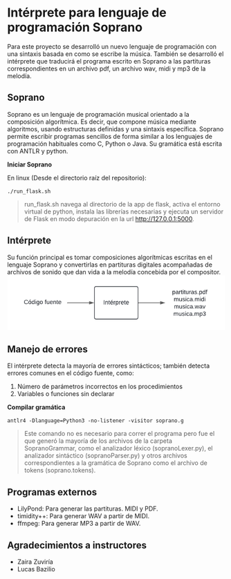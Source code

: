 # Intérprete para lenguaje de programación Soprano
Para este proyecto se desarrolló un nuevo lenguaje de programación con una sintaxis basada en como se escribe la música. También se desarrolló el intérprete que traducirá el programa escrito en Soprano a las partituras correspondientes en un archivo pdf, un archivo wav, midi y mp3 de la melodía.

## Soprano
Soprano es un lenguaje de programación musical orientado a la composición algorítmica. Es decir, que compone música mediante algoritmos, usando estructuras definidas y una sintaxis específica.
Soprano permite escribir programas sencillos de forma similar a los lenguajes de programación habituales como C, Python o Java. 
Su gramática está escrita con ANTLR y python.


**Iniciar Soprano**

En linux (Desde el directorio raíz del repositorio):

```shell
./run_flask.sh
```
> run_flask.sh navega al directorio de la app de flask, activa el entorno virtual de python, instala las librerías necesarias y ejecuta un servidor de Flask en modo depuración en la url http://127.0.0.1:5000.

## Intérprete
Su función principal es tomar composiciones algorítmicas escritas en el lenguaje Soprano y convertirlas en partituras digitales acompañadas de archivos de sonido que dan vida a la melodía concebida por el compositor. 
![Diagrama del intérprete](diagrama.png)


## Manejo de errores
El intérprete detecta la mayoría de errores sintácticos; también detecta errores comunes en el código fuente, como:
1. Número de parámetros incorrectos en los procedimientos
2. Variables o funciones sin declarar
  

**Compilar gramática**
```shell
antlr4 -Dlanguage=Python3 -no-listener -visitor soprano.g
```
> Este comando no es necesario para correr el programa pero fue el que generó la mayoría de los archivos de la carpeta SopranoGrammar, como el analizador léxico (sopranoLexer.py), el analizador sintáctico (sopranoParser.py) y otros archivos correspondientes a la gramática de Soprano como el archivo de tokens (soprano.tokens).

## Programas externos
* LilyPond: Para generar las partituras. MIDI y PDF. 
* timidity++: Para generar WAV a partir de MIDI. 
* ffmpeg: Para generar MP3 a partir de WAV.

## Agradecimientos a instructores
- Zaira Zuviría
- Lucas Bazilio

